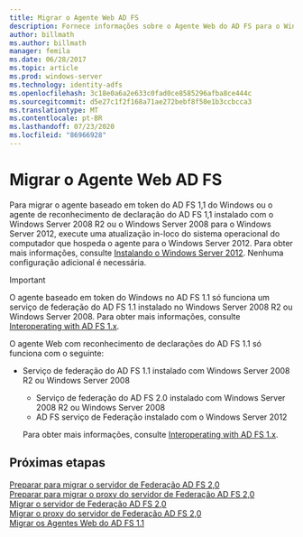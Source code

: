 ```yaml
---
title: Migrar o Agente Web AD FS
description: Fornece informações sobre o Agente Web do AD FS para o Windows Server 2012.
author: billmath
ms.author: billmath
manager: femila
ms.date: 06/28/2017
ms.topic: article
ms.prod: windows-server
ms.technology: identity-adfs
ms.openlocfilehash: 3c18e0a6a2e633c0fad0ce8585296afba8ce444c
ms.sourcegitcommit: d5e27c1f2f168a71ae272bebf8f50e1b3ccbcca3
ms.translationtype: MT
ms.contentlocale: pt-BR
ms.lasthandoff: 07/23/2020
ms.locfileid: "86966928"
---
```

# <a name="migrate-the-ad-fs-web-agent"></a>Migrar o Agente Web AD FS

Para migrar o agente baseado em token do AD FS 1,1 do Windows ou o agente de reconhecimento de declaração do AD FS 1,1 instalado com o Windows Server 2008 R2 ou o Windows Server 2008 para o Windows Server 2012, execute uma atualização in-loco do sistema operacional do computador que hospeda o agente para o Windows Server 2012. Para obter mais informações, consulte [Instalando o Windows Server 2012](/previous-versions/windows/it-pro/windows-server-2012-R2-and-2012/jj134246(v=ws.11)). Nenhuma configuração adicional é necessária.  
  
> [!IMPORTANT]
>  O agente baseado em token do Windows no AD FS 1.1 só funciona um serviço de federação do AD FS 1.1 instalado no Windows Server 2008 R2 ou Windows Server 2008. Para obter mais informações, consulte [Interoperating with AD FS 1.x](Interoperating-with-AD-FS-1.x.md).  
> 
>  O agente Web com reconhecimento de declarações do AD FS 1.1 só funciona com o seguinte:  
> 
> - Serviço de federação do AD FS 1.1 instalado com Windows Server 2008 R2 ou Windows Server 2008  
>   -   Serviço de federação do AD FS 2.0 instalado com Windows Server 2008 R2 ou Windows Server 2008  
>   -   AD FS serviço de Federação instalado com o Windows Server 2012  
> 
>   Para obter mais informações, consulte [Interoperating with AD FS 1.x](Interoperating-with-AD-FS-1.x.md).  
  
  
## <a name="next-steps"></a>Próximas etapas
 [Preparar para migrar o servidor de Federação AD FS 2,0](prepare-to-migrate-ad-fs-fed-server.md)   
 [Preparar para migrar o proxy do servidor de Federação AD FS 2,0](prepare-to-migrate-ad-fs-fed-proxy.md)   
 [Migrar o servidor de Federação AD FS 2,0](migrate-the-ad-fs-fed-server.md)   
 [Migrar o proxy do servidor de Federação AD FS 2,0](migrate-the-ad-fs-2-fed-server-proxy.md)   
 [Migrar os Agentes Web do AD FS 1.1](migrate-the-ad-fs-web-agent.md)
